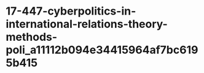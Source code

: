 # 17-447-cyberpolitics-in-international-relations-theory-methods-poli_a11112b094e34415964af7bc6195b415
